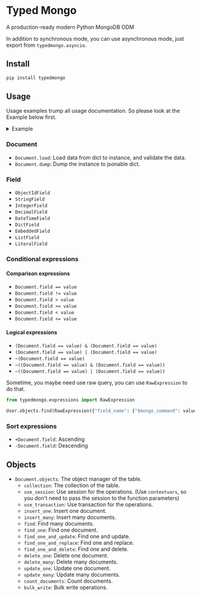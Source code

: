 # Typed Mongo

A production-ready modern Python MongoDB ODM

In addition to synchronous mode, you can use asynchronous mode, just export from `typedmongo.asyncio`.

## Install

```bash
pip install typedmongo
```

## Usage

Usage examples trump all usage documentation. So please look at the Example below first.

<details markdown="1">
<summary>Example</summary>

```python
import datetime
from typing import Literal

from motor.motor_asyncio import AsyncIOMotorClient as MongoClient

import typedmongo.asyncio as mongo


class Wallet(mongo.Document):
    balance: mongo.DecimalField


class User(mongo.MongoDocument):
    name: mongo.StringField
    gender: mongo.LiteralField[Literal["m", "f"]]
    age: mongo.IntegerField
    tags: mongo.ListField[str]
    wallet: mongo.EmbeddedField[Wallet]
    created_at: mongo.DateTimeField = mongo.DateTimeField(
        default=lambda: datetime.datetime.now(datetime.timezone.utc)
    )
    children: mongo.ListField[User]
    extra: mongo.DictField = mongo.DictField(default=dict)


async def main():
    await mongo.initial_collections(
        MongoClient().mongo,
        User,
    )

    # Insert one document
    document_id = await User.objects.insert_one(
        User.load(
            {
                "name": "Aber",
                "gender": "m",
                "age": 18,
                "tags": ["a", "b"],
                "wallet": {"balance": 100},
                "children": [],
            },
        )
    )

    # Find one document
    user = await User.objects.find_one(User._id == document_id, sort=[+User.age])

    # Update one document
    update_result = await User.objects.update_one(
        User._id == document_id, {"$set": {"tags": ["a", "b", "e", "r"]}}
    )

    # Delete one document
    delete_result = await User.objects.delete_one(User._id == document_id)

    # Find one and update
    user = await User.objects.find_one_and_update(
        User._id == document_id, {"$set": {"tags": ["a", "b", "e"]}}
    )

    # Find one and replace
    user = await User.objects.find_one_and_replace(
        User._id == document_id,
        User.load({"name": "Aber", "age": 0}),
        after_document=True,
    )

    # Find one and delete
    user = await User.objects.find_one_and_delete(User._id == document_id)

    # Find many documents and sort
    users = [user async for user in User.objects.find(User.age == 18, sort=[-User.age])]

    # Update many documents
    update_result = await User.objects.update_many(
        User.wallet._.balance == Decimal("100"), {"$inc": {"wallet.balance": 10}}
    )

    # Count documents
    await User.objects.count_documents(User.age >= 0)

    # Bulk write operations
    await User.objects.bulk_write(
        mongo.DeleteOne(User._id == 0),
        mongo.DeleteMany(User.age < 18),
        mongo.InsertOne(User.load({"name": "InsertOne"}, partial=True)),
        mongo.ReplaceOne(User.name == "Aber", User.load({}, partial=True)),
        mongo.UpdateMany({}, {"$set": {"age": 25}}),
        mongo.UpdateMany(User.name == "Yue", {"$set": {"name": "yue"}}),
    )
```

</details>

### Document

- `Document.load`: Load data from dict to instance, and validate the data.
- `Document.dump`: Dump the instance to jsonable dict.

### Field

- `ObjectIdField`
- `StringField`
- `IntegerField`
- `DecimalField`
- `DateTimeField`
- `DictField`
- `EmbeddedField`
- `ListField`
- `LiteralField`

### Conditional expressions

#### Comparison expressions

- `Document.field == value`
- `Document.field != value`
- `Document.field > value`
- `Document.field >= value`
- `Document.field < value`
- `Document.field <= value`

#### Logical expressions

- `(Document.field == value) & (Document.field == value)`
- `(Document.field == value) | (Document.field == value)`
- `~(Document.field == value)`
- `~((Document.field == value) & (Document.field == value))`
- `~((Document.field == value) | (Document.field == value))`

Sometime, you maybe need use raw query, you can use `RawExpression` to do that.

```python
from typedmongo.expressions import RawExpression

User.objects.find(RawExpression({"field_name": {"$mongo_command": value}}) & User.age > 18)
```

### Sort expressions

- `+Document.field`: Ascending
- `-Document.field`: Descending

## Objects

- `Document.objects`: The object manager of the table.
  - `collection`: The collection of the table.
  - `use_session`: Use session for the operations. (Use `contextvars`, so you don't need to pass the session to the function parameters)
  - `use_transaction`: Use transaction for the operations.
  - `insert_one`: Insert one document.
  - `insert_many`: Insert many documents.
  - `find`: Find many documents.
  - `find_one`: Find one document.
  - `find_one_and_update`: Find one and update.
  - `find_one_and_replace`: Find one and replace.
  - `find_one_and_delete`: Find one and delete.
  - `delete_one`: Delete one document.
  - `delete_many`: Delete many documents.
  - `update_one`: Update one document.
  - `update_many`: Update many documents.
  - `count_documents`: Count documents.
  - `bulk_write`: Bulk write operations.
